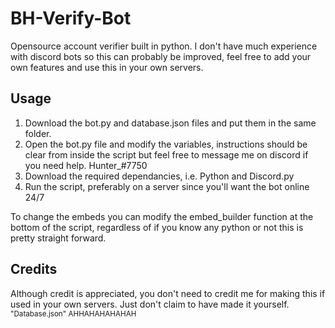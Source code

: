 # BH-Verify-Bot
Opensource account verifier built in python.
I don't have much experience with discord bots so this can probably be improved, feel free to add your own features and use this in your own servers.

## Usage

1) Download the bot.py and database.json files and put them in the same folder.
2) Open the bot.py file and modify the variables, instructions should be clear from inside the script but feel free to message me on discord if you need help. Hunter_#7750
3) Download the required dependancies, i.e. Python and Discord.py
4) Run the script, preferably on a server since you'll want the bot online 24/7

To change the embeds you can modify the embed_builder function at the bottom of the script, regardless of if you know any python or not this is pretty straight forward.

## Credits

Although credit is appreciated, you don't need to credit me for making this if used in your own servers. Just don't claim to have made it yourself.
<sup>"Database.json" AHHAHAHAHAHAH</sup>
